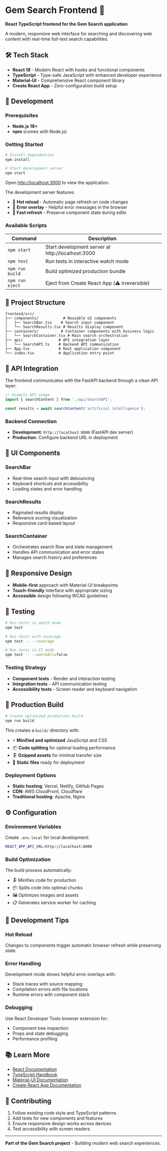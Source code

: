 # Gem Search Frontend 💎

**React TypeScript frontend for the Gem Search application**

A modern, responsive web interface for searching and discovering web content with real-time full-text search capabilities.

## 🛠️ Tech Stack

- **React 18** - Modern React with hooks and functional components
- **TypeScript** - Type-safe JavaScript with enhanced developer experience  
- **Material-UI** - Comprehensive React component library
- **Create React App** - Zero-configuration build setup

## 🚀 Development

### Prerequisites
- **Node.js 18+**
- **npm** (comes with Node.js)

### Getting Started

```bash
# Install dependencies
npm install

# Start development server
npm start
```

Open [http://localhost:3000](http://localhost:3000) to view the application.

The development server features:
- 🔄 **Hot reload** - Automatic page refresh on code changes
- 🐛 **Error overlay** - Helpful error messages in the browser
- 🎯 **Fast refresh** - Preserve component state during edits

### Available Scripts

| Command | Description |
|---------|-------------|
| `npm start` | Start development server at http://localhost:3000 |
| `npm test` | Run tests in interactive watch mode |
| `npm run build` | Build optimized production bundle |
| `npm run eject` | Eject from Create React App (⚠️ irreversible) |

## 📁 Project Structure

```
frontend/src/
├── components/           # Reusable UI components
│   ├── SearchBar.tsx    # Search input component
│   └── SearchResults.tsx # Results display component
├── containers/          # Container components with business logic
│   └── SearchContainer.tsx # Main search orchestration
├── api/                # API integration layer
│   └── SearchAPI.ts    # Backend API communication
├── App.tsx             # Root application component
└── index.tsx           # Application entry point
```

## 🔌 API Integration

The frontend communicates with the FastAPI backend through a clean API layer:

```typescript
// Example API usage
import { searchContent } from './api/SearchAPI';

const results = await searchContent('artificial intelligence');
```

### Backend Connection
- **Development**: `http://localhost:8000` (FastAPI dev server)
- **Production**: Configure backend URL in deployment

## 🎨 UI Components

### SearchBar
- Real-time search input with debouncing
- Keyboard shortcuts and accessibility
- Loading states and error handling

### SearchResults  
- Paginated results display
- Relevance scoring visualization
- Responsive card-based layout

### SearchContainer
- Orchestrates search flow and state management
- Handles API communication and error states
- Manages search history and preferences

## 📱 Responsive Design

- **Mobile-first** approach with Material-UI breakpoints
- **Touch-friendly** interface with appropriate sizing
- **Accessible** design following WCAG guidelines

## 🧪 Testing

```bash
# Run tests in watch mode
npm test

# Run tests with coverage
npm test -- --coverage

# Run tests in CI mode  
npm test -- --watchAll=false
```

### Testing Strategy
- **Component tests** - Render and interaction testing
- **Integration tests** - API communication testing
- **Accessibility tests** - Screen reader and keyboard navigation

## 🚀 Production Build

```bash
# Create optimized production build
npm run build
```

This creates a `build/` directory with:
- ⚡ **Minified and optimized** JavaScript and CSS
- 📦 **Code splitting** for optimal loading performance  
- 🗜️ **Gzipped assets** for minimal transfer size
- 📄 **Static files** ready for deployment

### Deployment Options
- **Static hosting**: Vercel, Netlify, GitHub Pages
- **CDN**: AWS CloudFront, Cloudflare
- **Traditional hosting**: Apache, Nginx

## ⚙️ Configuration

### Environment Variables
Create `.env.local` for local development:
```bash
REACT_APP_API_URL=http://localhost:8000
```

### Build Optimization
The build process automatically:
- 🗜️ Minifies code for production
- 📦 Splits code into optimal chunks  
- 🖼️ Optimizes images and assets
- 📋 Generates service worker for caching

## 🔧 Development Tips

### Hot Reload
Changes to components trigger automatic browser refresh while preserving state.

### Error Handling  
Development mode shows helpful error overlays with:
- Stack traces with source mapping
- Compilation errors with file locations
- Runtime errors with component stack

### Debugging
Use React Developer Tools browser extension for:
- Component tree inspection
- Props and state debugging  
- Performance profiling

## 📚 Learn More

- [React Documentation](https://reactjs.org/)
- [TypeScript Handbook](https://www.typescriptlang.org/docs/)
- [Material-UI Documentation](https://mui.com/)
- [Create React App Documentation](https://create-react-app.dev/)

## 🤝 Contributing

1. Follow existing code style and TypeScript patterns
2. Add tests for new components and features
3. Ensure responsive design works across devices
4. Test accessibility with screen readers

---

**Part of the Gem Search project** - Building modern web search experiences.
